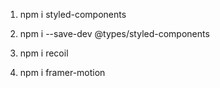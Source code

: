 1. npm i styled-components
2. npm i --save-dev @types/styled-components
3. npm i recoil

4. npm i framer-motion